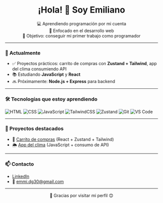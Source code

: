 <h1 align="center">¡Hola! 👋 Soy Emiliano</h1>

<p align="center">
  💻 Aprendiendo programación por mi cuenta<br>
  🌱 Enfocado en el desarrollo web<br>
  🎯 Objetivo: conseguir mi primer trabajo como programador<br>
</p>

---

### 🚀 Actualmente
- ✅ Proyectos prácticos: carrito de compras con **Zustand + Tailwind**, app del clima consumiendo API  
- 📚 Estudiando **JavaScript** y **React**  
- 🔜 Próximamente: **Node.js + Express** para backend  

---

### 🛠 Tecnologías que estoy aprendiendo
![HTML](https://img.shields.io/badge/-HTML5-E34F26?style=flat&logo=html5&logoColor=white)
![CSS](https://img.shields.io/badge/-CSS3-1572B6?style=flat&logo=css3)
![JavaScript](https://img.shields.io/badge/-JavaScript-F7DF1E?style=flat&logo=javascript&logoColor=black)
![TailwindCSS](https://img.shields.io/badge/-TailwindCSS-38B2AC?style=flat&logo=tailwind-css&logoColor=white)
![Zustand](https://img.shields.io/badge/-Zustand-181717?style=flat&logo=react&logoColor=white)
![Git](https://img.shields.io/badge/-Git-F05032?style=flat&logo=git&logoColor=white)
![VS Code](https://img.shields.io/badge/-VS%20Code-007ACC?style=flat&logo=visual-studio-code)

---

### 📂 Proyectos destacados
- 🛒 [Carrito de compras](#) (React + Zustand + Tailwind)  
- 🌦️ [App del clima](#) (JavaScript + consumo de API)  

---

### 📫 Contacto
- [LinkedIn](https://www.linkedin.com/in/tuusuario)  
- 📧 emmi.dg30@gmail.com  

---

<p align="center">
  🚀 Gracias por visitar mi perfil 😊
</p>



